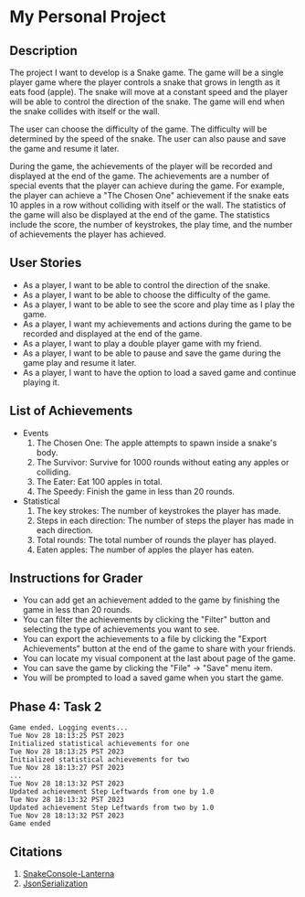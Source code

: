 # My Personal Project

## Description

The project I want to develop is a Snake game. The game will be a single player game where the player controls a snake
that grows in length as it eats food (apple). The snake will move at a constant speed and the player will be able to
control the direction of the snake. The game will end when the snake collides with itself or the wall.  

The user can choose the difficulty of the game. The difficulty will be determined by the speed of the snake. The user
can also pause and save the game and resume it later.  

During the game, the achievements of the player will be recorded and displayed at the end of the game. The achievements
are a number of special events that the player can achieve during the game. For example, the player can achieve a "The
Chosen One" achievement if the snake eats 10 apples in a row without colliding with itself or the wall. The statistics
of the game will also be displayed at the end of the game. The statistics include the score, the number of keystrokes,
the play time, and the number of achievements the player has achieved.

## User Stories

- As a player, I want to be able to control the direction of the snake.
- As a player, I want to be able to choose the difficulty of the game.
- As a player, I want to be able to see the score and play time as I play the game.
- As a player, I want my achievements and actions during the game to be recorded and displayed at the end of the game.
- As a player, I want to play a double player game with my friend.
- As a player, I want to be able to pause and save the game during the game play and resume it later.
- As a player, I want to have the option to load a saved game and continue playing it.

## List of Achievements
- Events
  1. The Chosen One: The apple attempts to spawn inside a snake's body. 
  2. The Survivor: Survive for 1000 rounds without eating any apples or colliding. 
  3. The Eater: Eat 100 apples in total.
  4. The Speedy: Finish the game in less than 20 rounds.
- Statistical
  1. The key strokes: The number of keystrokes the player has made.
  2. Steps in each direction: The number of steps the player has made in each direction.
  3. Total rounds: The total number of rounds the player has played.
  4. Eaten apples: The number of apples the player has eaten.
## Instructions for Grader 
- You can add get an achievement added to the game by finishing the game in less than 20 rounds.
- You can filter the achievements by clicking the "Filter" button and selecting the type of achievements you want to see.
- You can export the achievements to a file by clicking the "Export Achievements" button at the end of the game to share
  with your friends.
- You can locate my visual component at the last about page of the game.
- You can save the game by clicking the "File" -> "Save" menu item.
- You will be prompted to load a saved game when you start the game. 

## Phase 4: Task 2
```text
Game ended. Logging events...
Tue Nov 28 18:13:25 PST 2023
Initialized statistical achievements for one
Tue Nov 28 18:13:25 PST 2023
Initialized statistical achievements for two
Tue Nov 28 18:13:27 PST 2023
...
Tue Nov 28 18:13:32 PST 2023
Updated achievement Step Leftwards from one by 1.0
Tue Nov 28 18:13:32 PST 2023
Updated achievement Step Leftwards from two by 1.0
Tue Nov 28 18:13:32 PST 2023
Game ended
```
## Citations 
1. [SnakeConsole-Lanterna](https://github.students.cs.ubc.ca/CPSC210/SnakeConsole-Lanterna)
2. [JsonSerialization](https://github.students.cs.ubc.ca/CPSC210/JsonSerializationDemo)